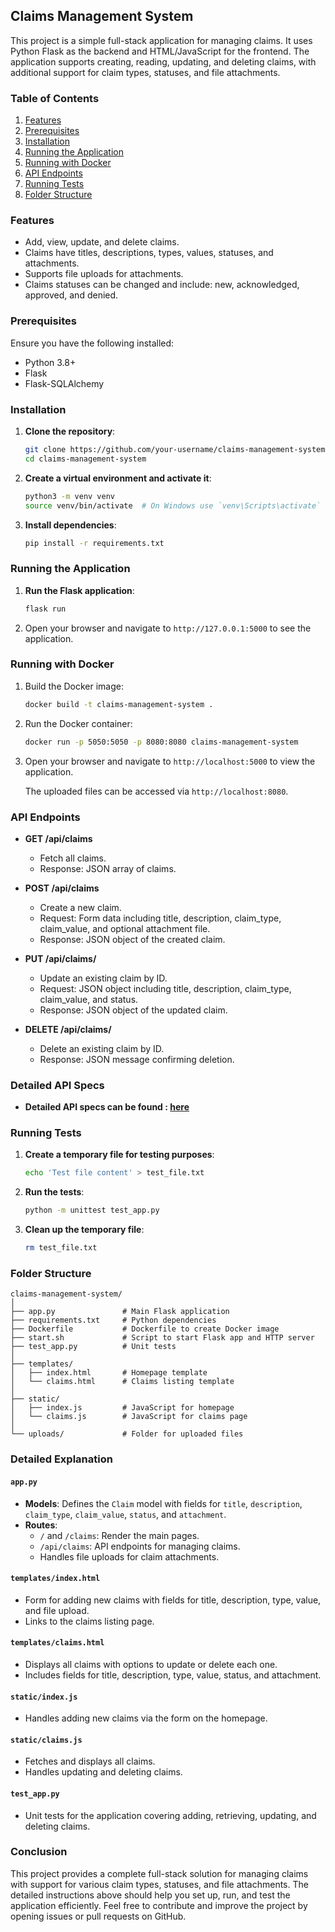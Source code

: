 ## Claims Management System

This project is a simple full-stack application for managing claims. It uses Python Flask as the backend and HTML/JavaScript for the frontend. The application supports creating, reading, updating, and deleting claims, with additional support for claim types, statuses, and file attachments.

### Table of Contents

1. [Features](#features)
2. [Prerequisites](#prerequisites)
3. [Installation](#installation)
4. [Running the Application](#running-the-application)
5. [Running with Docker](#running-with-docker)
6. [API Endpoints](#api-endpoints)
7. [Running Tests](#running-tests)
8. [Folder Structure](#folder-structure)

### Features

- Add, view, update, and delete claims.
- Claims have titles, descriptions, types, values, statuses, and attachments.
- Supports file uploads for attachments.
- Claims statuses can be changed and include: new, acknowledged, approved, and denied.

### Prerequisites

Ensure you have the following installed:

- Python 3.8+
- Flask
- Flask-SQLAlchemy

### Installation

1. **Clone the repository**:
    ```sh
    git clone https://github.com/your-username/claims-management-system.git
    cd claims-management-system
    ```

2. **Create a virtual environment and activate it**:
    ```sh
    python3 -m venv venv
    source venv/bin/activate  # On Windows use `venv\Scripts\activate`
    ```

3. **Install dependencies**:
    ```sh
    pip install -r requirements.txt
    ```

### Running the Application

1. **Run the Flask application**:
    ```sh
    flask run
    ```

2. Open your browser and navigate to `http://127.0.0.1:5000` to see the application.


### Running with Docker

1. Build the Docker image:
    ```sh
    docker build -t claims-management-system .
    ```

2. Run the Docker container:
    ```sh
    docker run -p 5050:5050 -p 8080:8080 claims-management-system
    ```

3. Open your browser and navigate to `http://localhost:5000` to view the application.

   The uploaded files can be accessed via `http://localhost:8080`.


### API Endpoints

- **GET /api/claims**
    - Fetch all claims.
    - Response: JSON array of claims.
  
- **POST /api/claims**
    - Create a new claim.
    - Request: Form data including title, description, claim_type, claim_value, and optional attachment file.
    - Response: JSON object of the created claim.

- **PUT /api/claims/<id>**
    - Update an existing claim by ID.
    - Request: JSON object including title, description, claim_type, claim_value, and status.
    - Response: JSON object of the updated claim.

- **DELETE /api/claims/<id>**
    - Delete an existing claim by ID.
    - Response: JSON message confirming deletion.

### Detailed API Specs
- **Detailed API specs can be found : [here](api_specs.md)**

### Running Tests

1. **Create a temporary file for testing purposes**:
    ```sh
    echo 'Test file content' > test_file.txt
    ```

2. **Run the tests**:
    ```sh
    python -m unittest test_app.py
    ```

3. **Clean up the temporary file**:
    ```sh
    rm test_file.txt
    ```

### Folder Structure

```
claims-management-system/
│
├── app.py               # Main Flask application
├── requirements.txt     # Python dependencies
├── Dockerfile           # Dockerfile to create Docker image
├── start.sh             # Script to start Flask app and HTTP server
├── test_app.py          # Unit tests
│
├── templates/
│   ├── index.html       # Homepage template
│   └── claims.html      # Claims listing template
│
├── static/
│   ├── index.js         # JavaScript for homepage
│   └── claims.js        # JavaScript for claims page
│
└── uploads/             # Folder for uploaded files
```

### Detailed Explanation

#### `app.py`

- **Models**: Defines the `Claim` model with fields for `title`, `description`, `claim_type`, `claim_value`, `status`, and `attachment`.
- **Routes**:
  - `/` and `/claims`: Render the main pages.
  - `/api/claims`: API endpoints for managing claims.
  - Handles file uploads for claim attachments.

#### `templates/index.html`

- Form for adding new claims with fields for title, description, type, value, and file upload.
- Links to the claims listing page.

#### `templates/claims.html`

- Displays all claims with options to update or delete each one.
- Includes fields for title, description, type, value, status, and attachment.

#### `static/index.js`

- Handles adding new claims via the form on the homepage.

#### `static/claims.js`

- Fetches and displays all claims.
- Handles updating and deleting claims.

#### `test_app.py`

- Unit tests for the application covering adding, retrieving, updating, and deleting claims.

### Conclusion

This project provides a complete full-stack solution for managing claims with support for various claim types, statuses, and file attachments. The detailed instructions above should help you set up, run, and test the application efficiently. Feel free to contribute and improve the project by opening issues or pull requests on GitHub.